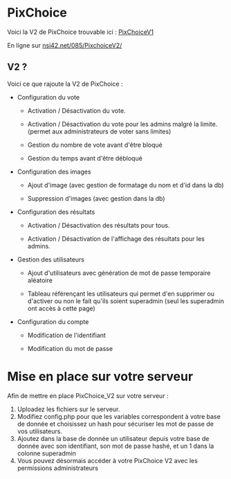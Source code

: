 # PixChoice

Voici la V2 de PixChoice trouvable ici : [PixChoiceV1](https://github.com/m4th2/PixChoice)

En ligne sur [nsi42.net/085/PixchoiceV2/](https://nsi42.net/085/PixchoiceV2/)

## V2 ?

Voici ce que rajoute la V2 de PixChoice :

* Configuration du vote

   * Activation / Désactivation du vote.

   * Activation / Désactivation du vote pour les admins malgré la limite. (permet aux administrateurs de voter sans limites)
  
   * Gestion du nombre de vote avant d'être bloqué
  
   * Gestion du temps avant d'être débloqué

* Configuration des images

   * Ajout d'image (avec gestion de formatage du nom et d'id dans la db)
  
   * Suppression d'images (avec gestion dans la db)

* Configuration des résultats

   * Activation / Désactivation des résultats pour tous.
  
   * Activation / Désactivation de l'affichage des résultats pour les admins.

* Gestion des utilisateurs
  
   * Ajout d'utilisateurs avec génération de mot de passe temporaire aléatoire
  
   * Tableau référençant les utilisateurs qui permet d'en supprimer ou d'activer ou non le fait qu'ils soient superadmin (seul les superadmin ont accès à cette page)

* Configuration du compte
  
   * Modification de l'identifiant
  
   * Modification du mot de passe

# Mise en place sur votre serveur

Afin de mettre en place PixChoice_V2 sur votre serveur :

1. Uploadez les fichiers sur le serveur.
2. Modifiez config.php pour que les variables correspondent à votre base de donnée et choisissez un hash pour sécuriser les mot de passe de vos utilisateurs.
3. Ajoutez dans la base de donnée un utilisateur depuis votre base de donnée avec son identifiant, son mot de passe hashé, et un 1 dans la colonne superadmin
4. Vous pouvez désormais accéder à votre PixChoice V2 avec les permissions administrateurs
